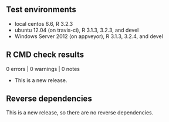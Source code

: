 ## Test environments
* local centos 6.6, R 3.2.3
* ubuntu 12.04 (on travis-ci), R 3.1.3, 3.2.3, and devel
* Windows Server 2012 (on appveyor), R 3.1.3, 3.2.4, and devel

## R CMD check results

0 errors | 0 warnings | 0 notes

* This is a new release.

## Reverse dependencies

This is a new release, so there are no reverse dependencies.

